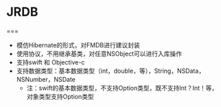 # JRDB
===
- 模仿Hibernate的形式，对FMDB进行建议封装
- 使用协议，不用继承基类，对任意NSObject可以进行入库操作
- 支持swift 和 Objective-c
- 支持数据类型：基本数据类型（int，double，等），String，NSData，NSNumber，NSDate
  - 注：swift的基本数据类型，不支持Option类型，既不支持Int？Int！等，对象类型支持Option类型
